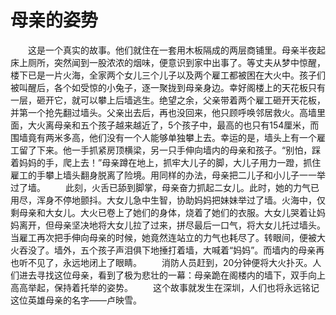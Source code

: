 # 母亲的姿势
　　这是一个真实的故事。他们就住在一套用木板隔成的两层商铺里。母亲半夜起床上厕所，突然闻到一股浓浓的烟味，便意识到家中出事了。等丈夫从梦中惊醒，楼下已是一片火海，全家两个女儿三个儿子以及两个雇工都被困在大火中。孩子们被叫醒后，各个如受惊的小兔子，逐一聚拢到母亲身边。幸好阁楼上的天花板只有一层，砸开它，就可以攀上后墙逃生。绝望之余，父亲带着两个雇工砸开天花板，并第一个抢先翻过墙头。父亲出去后，再也没回来，他只顾呼唤邻居救火。高墙里面，大火离母亲和五个孩子越来越近了，5个孩子中，最高的也只有154厘米，而围墙竟有两米多高，他们没有一个人能够单独攀上去。幸运的是，墙头上有一个雇工留了下来。他一手抓紧房顶横梁，另一只手伸向墙内的母亲和孩子。“别怕，踩着妈妈的手，爬上去！”母亲蹲在地上，抓牢大儿子的脚，大儿子用力一蹬，抓住雇工的手攀上墙头翻身脱离了险境。用同样的办法，母亲把二儿子和小儿子一一举过了墙。 
　　此刻，火舌已舔到脚掌，母亲奋力抓起二女儿。此时，她的力气已用尽，浑身不停地颤抖。大女儿急中生智，协助妈妈把妹妹举过了墙。火海中，仅剩母亲和大女儿。大火已卷上了她们的身体，烧着了她们的衣服。大女儿哭着让妈妈离开，但母亲坚决地将大女儿拉了过来，拼尽最后一口气，将大女儿托过墙头。当雇工再次把手伸向母亲的时候，她竟然连站立的力气也耗尽了。转眼间，便被大火吞没了。墙外，五个孩子声泪俱下地捶打着墙，大喊着“妈妈”。而墙内的母亲再也听不见了，永远地闭上了眼睛。 
　　消防人员赶到，20分钟便将大火扑灭。人们进去寻找这位母亲，看到了极为悲壮的一幕：母亲跪在阁楼内的墙下，双手向上高高举起，保持着托举的姿势。 
　　这个故事就发生在深圳，人们也将永远铭记这位英雄母亲的名字——卢映雪。
 